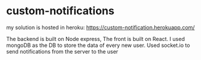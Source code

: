 # custom-notifications

my solution is hosted in heroku:
https://custom-notification.herokuapp.com/

The backend is built on Node express, The front is built on React.
I used mongoDB as the DB to store the data of every new user.
Used socket.io to send notifications from the server to the user
